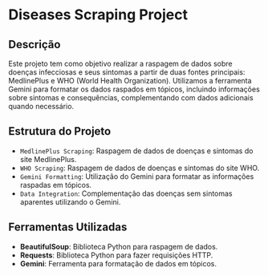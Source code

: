 # Diseases Scraping Project

## Descrição
Este projeto tem como objetivo realizar a raspagem de dados sobre doenças infecciosas e seus sintomas a partir de duas fontes principais: MedlinePlus e WHO (World Health Organization). Utilizamos a ferramenta Gemini para formatar os dados raspados em tópicos, incluindo informações sobre sintomas e consequências, complementando com dados adicionais quando necessário.

## Estrutura do Projeto
- `MedlinePlus Scraping`: Raspagem de dados de doenças e sintomas do site MedlinePlus.
- `WHO Scraping`: Raspagem de dados de doenças e sintomas do site WHO.
- `Gemini Formatting`: Utilização do Gemini para formatar as informações raspadas em tópicos.
- `Data Integration`: Complementação das doenças sem sintomas aparentes utilizando o Gemini.

## Ferramentas Utilizadas
- **BeautifulSoup**: Biblioteca Python para raspagem de dados.
- **Requests**: Biblioteca Python para fazer requisições HTTP.
- **Gemini**: Ferramenta para formatação de dados em tópicos.






